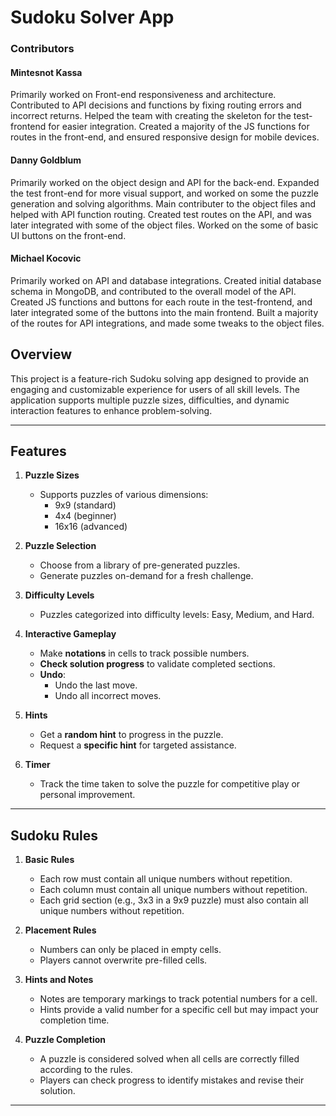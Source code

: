 # Sudoku Solver App  

### **Contributors**
#### Mintesnot Kassa
  Primarily worked on Front-end responsiveness and architecture. Contributed to API decisions and functions by fixing routing errors and incorrect returns. Helped the team with creating the skeleton for the test-frontend for easier integration. 
Created a majority of the JS functions for routes in the front-end, and ensured responsive design for mobile devices.
#### Danny Goldblum
  Primarily worked on the object design and API for the back-end. Expanded the test front-end for more visual support, and worked on some the puzzle generation and solving algorithms. Main contributer to the object files and helped with API function routing. Created test routes on the API, and was later integrated with some of the object files. Worked on the some of basic UI buttons on the front-end.
#### Michael Kocovic  
  Primarily worked on API and database integrations. Created initial database schema in MongoDB, and contributed to the overall model of the API. Created JS functions and buttons for each route in the test-frontend, and later integrated some of the buttons into the main frontend. Built a majority of the routes for API integrations, and made some tweaks to the object files. 

## **Overview**  
This project is a feature-rich Sudoku solving app designed to provide an engaging and customizable experience for users of all skill levels. The application supports multiple puzzle sizes, difficulties, and dynamic interaction features to enhance problem-solving.

---

## **Features**  

1. **Puzzle Sizes**  
   - Supports puzzles of various dimensions:  
     - 9x9 (standard)  
     - 4x4 (beginner)  
     - 16x16 (advanced)  

2. **Puzzle Selection**  
   - Choose from a library of pre-generated puzzles.  
   - Generate puzzles on-demand for a fresh challenge.  

3. **Difficulty Levels**  
   - Puzzles categorized into difficulty levels: Easy, Medium, and Hard.  

4. **Interactive Gameplay**  
   - Make **notations** in cells to track possible numbers.  
   - **Check solution progress** to validate completed sections.  
   - **Undo**:  
     - Undo the last move.  
     - Undo all incorrect moves.  

5. **Hints**  
   - Get a **random hint** to progress in the puzzle.  
   - Request a **specific hint** for targeted assistance.  

6. **Timer**  
   - Track the time taken to solve the puzzle for competitive play or personal improvement.

---

## **Sudoku Rules**  

1. **Basic Rules**  
   - Each row must contain all unique numbers without repetition.  
   - Each column must contain all unique numbers without repetition.  
   - Each grid section (e.g., 3x3 in a 9x9 puzzle) must also contain all unique numbers without repetition.  

2. **Placement Rules**  
   - Numbers can only be placed in empty cells.  
   - Players cannot overwrite pre-filled cells.  

3. **Hints and Notes**  
   - Notes are temporary markings to track potential numbers for a cell.  
   - Hints provide a valid number for a specific cell but may impact your completion time.  

4. **Puzzle Completion**  
   - A puzzle is considered solved when all cells are correctly filled according to the rules.  
   - Players can check progress to identify mistakes and revise their solution.  

---
